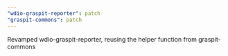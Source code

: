```yaml
---
"wdio-graspit-reporter": patch
"graspit-commons": patch
---
```


Revamped wdio-graspit-reporter, reusing the helper function from graspit-commons
